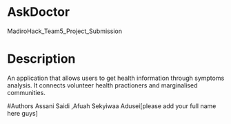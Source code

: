 # AskDoctor
MadiroHack_Team5_Project_Submission

# Description
An application that allows users to get health information through symptoms analysis. It connects volunteer health practioners and marginalised communities.

#Authors
Assani Saidi ,Afuah Sekyiwaa Adusei[please add your full name here guys]
